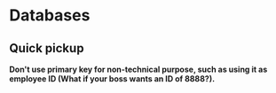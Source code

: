 # Databases

## Quick pickup

**Don't use primary key for non-technical purpose, such as using it as employee ID (What if your boss wants an ID of 8888?).**
